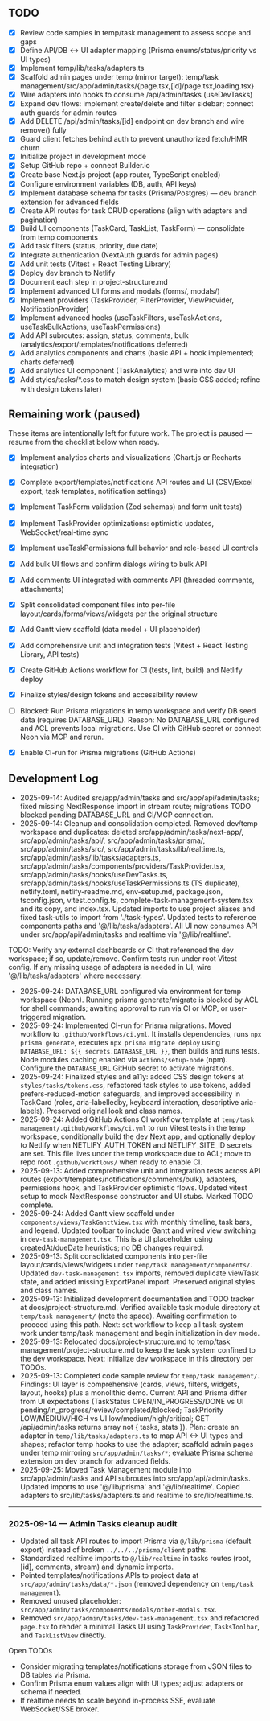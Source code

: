 ## TODO
- [x] Review code samples in temp/task management to assess scope and gaps
- [x] Define API/DB ↔ UI adapter mapping (Prisma enums/status/priority vs UI types)
- [x] Implement temp/lib/tasks/adapters.ts
- [x] Scaffold admin pages under temp (mirror target): temp/task management/src/app/admin/tasks/{page.tsx,[id]/page.tsx,loading.tsx}
- [x] Wire adapters into hooks to consume /api/admin/tasks (useDevTasks)
- [x] Expand dev flows: implement create/delete and filter sidebar; connect auth guards for admin routes
- [x] Add DELETE /api/admin/tasks/[id] endpoint on dev branch and wire remove() fully
- [x] Guard client fetches behind auth to prevent unauthorized fetch/HMR churn
- [x] Initialize project in development mode
- [x] Setup GitHub repo + connect Builder.io
- [x] Create base Next.js project (app router, TypeScript enabled)
- [x] Configure environment variables (DB, auth, API keys)
- [x] Implement database schema for tasks (Prisma/Postgres) — dev branch extension for advanced fields
- [x] Create API routes for task CRUD operations (align with adapters and pagination)
- [x] Build UI components (TaskCard, TaskList, TaskForm) — consolidate from temp components
- [x] Add task filters (status, priority, due date)
- [x] Integrate authentication (NextAuth guards for admin pages)
- [x] Add unit tests (Vitest + React Testing Library)
- [x] Deploy dev branch to Netlify
- [x] Document each step in project-structure.md
- [x] Implement advanced UI forms and modals (forms/, modals/)
- [x] Implement providers (TaskProvider, FilterProvider, ViewProvider, NotificationProvider)
- [x] Implement advanced hooks (useTaskFilters, useTaskActions, useTaskBulkActions, useTaskPermissions)
- [x] Add API subroutes: assign, status, comments, bulk (analytics/export/templates/notifications deferred)
- [x] Add analytics components and charts (basic API + hook implemented; charts deferred)
- [x] Add analytics UI component (TaskAnalytics) and wire into dev UI
- [x] Add styles/tasks/*.css to match design system (basic CSS added; refine with design tokens later)

## Remaining work (paused)
These items are intentionally left for future work. The project is paused — resume from the checklist below when ready.

- [x] Implement analytics charts and visualizations (Chart.js or Recharts integration)
- [x] Complete export/templates/notifications API routes and UI (CSV/Excel export, task templates, notification settings)
- [x] Implement TaskForm validation (Zod schemas) and form unit tests)
- [x] Implement TaskProvider optimizations: optimistic updates, WebSocket/real-time sync
- [x] Implement useTaskPermissions full behavior and role-based UI controls
- [x] Add bulk UI flows and confirm dialogs wiring to bulk API
- [x] Add comments UI integrated with comments API (threaded comments, attachments)
- [x] Split consolidated component files into per-file layout/cards/forms/views/widgets per the original structure
- [x] Add Gantt view scaffold (data model + UI placeholder)
- [x] Add comprehensive unit and integration tests (Vitest + React Testing Library, API tests)
- [x] Create GitHub Actions workflow for CI (tests, lint, build) and Netlify deploy
- [x] Finalize styles/design tokens and accessibility review
- [ ] Blocked: Run Prisma migrations in temp workspace and verify DB seed data (requires DATABASE_URL). Reason: No DATABASE_URL configured and ACL prevents local migrations. Use CI with GitHub secret or connect Neon via MCP and rerun.
- [x] Enable CI-run for Prisma migrations (GitHub Actions)


## Development Log
- 2025-09-14: Audited src/app/admin/tasks and src/app/api/admin/tasks; fixed missing NextResponse import in stream route; migrations TODO blocked pending DATABASE_URL and CI/MCP connection.
- 2025-09-14: Cleanup and consolidation completed. Removed dev/temp workspace and duplicates: deleted src/app/admin/tasks/next-app/, src/app/admin/tasks/api/, src/app/admin/tasks/prisma/, src/app/admin/tasks/src/, src/app/admin/tasks/lib/realtime.ts, src/app/admin/tasks/lib/tasks/adapters.ts, src/app/admin/tasks/components/providers/TaskProvider.tsx, src/app/admin/tasks/hooks/useDevTasks.ts, src/app/admin/tasks/hooks/useTaskPermissions.ts (TS duplicate), netlify.toml, netlify-readme.md, env-setup.md, package.json, tsconfig.json, vitest.config.ts, complete-task-management-system.tsx and its copy, and index.tsx. Updated imports to use project aliases and fixed task-utils to import from './task-types'. Updated tests to reference components paths and '@/lib/tasks/adapters'. All UI now consumes API under src/app/api/admin/tasks and realtime via '@/lib/realtime'.

TODO: Verify any external dashboards or CI that referenced the dev workspace; if so, update/remove. Confirm tests run under root Vitest config. If any missing usage of adapters is needed in UI, wire '@/lib/tasks/adapters' where necessary.
- 2025-09-24: DATABASE_URL configured via environment for temp workspace (Neon). Running prisma generate/migrate is blocked by ACL for shell commands; awaiting approval to run via CI or MCP, or user-triggered migration.
- 2025-09-24: Implemented CI-run for Prisma migrations. Moved workflow to `.github/workflows/ci.yml`. It installs dependencies, runs `npx prisma generate`, executes `npx prisma migrate deploy` using `DATABASE_URL: ${{ secrets.DATABASE_URL }}`, then builds and runs tests. Node modules caching enabled via `actions/setup-node` (npm). Configure the `DATABASE_URL` GitHub secret to activate migrations.
- 2025-09-24: Finalized styles and a11y: added CSS design tokens at `styles/tasks/tokens.css`, refactored task styles to use tokens, added prefers-reduced-motion safeguards, and improved accessibility in TaskCard (roles, aria-labelledby, keyboard interaction, descriptive aria-labels). Preserved original look and class names.
- 2025-09-24: Added GitHub Actions CI workflow template at `temp/task management/.github/workflows/ci.yml` to run Vitest tests in the temp workspace, conditionally build the dev Next app, and optionally deploy to Netlify when NETLIFY_AUTH_TOKEN and NETLIFY_SITE_ID secrets are set. This file lives under the temp workspace due to ACL; move to repo root `.github/workflows/` when ready to enable CI.
- 2025-09-13: Added comprehensive unit and integration tests across API routes (export/templates/notifications/comments/bulk), adapters, permissions hook, and TaskProvider optimistic flows. Updated vitest setup to mock NextResponse constructor and UI stubs. Marked TODO complete.
- 2025-09-24: Added Gantt view scaffold under `components/views/TaskGanttView.tsx` with monthly timeline, task bars, and legend. Updated toolbar to include Gantt and wired view switching in `dev-task-management.tsx`. This is a UI placeholder using createdAt/dueDate heuristics; no DB changes required.
- 2025-09-13: Split consolidated components into per-file layout/cards/views/widgets under `temp/task management/components/`. Updated `dev-task-management.tsx` imports, removed duplicate viewTask state, and added missing ExportPanel import. Preserved original styles and class names.
- 2025-09-13: Initialized development documentation and TODO tracker at docs/project-structure.md. Verified available task module directory at `temp/task management/` (note the space). Awaiting confirmation to proceed using this path. Next: set workflow to keep all task-system work under temp/task management and begin initialization in dev mode.
- 2025-09-13: Relocated docs/project-structure.md to temp/task management/project-structure.md to keep the task system confined to the dev workspace. Next: initialize dev workspace in this directory per TODOs.
- 2025-09-13: Completed code sample review for `temp/task management/`. Findings: UI layer is comprehensive (cards, views, filters, widgets, layout, hooks) plus a monolithic demo. Current API and Prisma differ from UI expectations (TaskStatus OPEN/IN_PROGRESS/DONE vs UI pending/in_progress/review/completed/blocked; TaskPriority LOW/MEDIUM/HIGH vs UI low/medium/high/critical; GET /api/admin/tasks returns array not { tasks, stats }). Plan: create an adapter in `temp/lib/tasks/adapters.ts` to map API <-> UI types and shapes; refactor temp hooks to use the adapter; scaffold admin pages under temp mirroring `src/app/admin/tasks/*`; evaluate Prisma schema extension on dev branch for advanced fields.
- 2025-09-25: Moved Task Management module into src/app/admin/tasks and API subroutes into src/app/api/admin/tasks. Updated imports to use '@/lib/prisma' and '@/lib/realtime'. Copied adapters to src/lib/tasks/adapters.ts and realtime to src/lib/realtime.ts.

---
### 2025-09-14 — Admin Tasks cleanup audit
- Updated all task API routes to import Prisma via `@/lib/prisma` (default export) instead of broken `../../../prisma/client` paths.
- Standardized realtime imports to `@/lib/realtime` in tasks routes (root, [id], comments, stream) and dynamic imports.
- Pointed templates/notifications APIs to project data at `src/app/admin/tasks/data/*.json` (removed dependency on `temp/task management`).
- Removed unused placeholder: `src/app/admin/tasks/components/modals/other-modals.tsx`.
- Removed `src/app/admin/tasks/dev-task-management.tsx` and refactored `page.tsx` to render a minimal Tasks UI using `TaskProvider`, `TasksToolbar`, and `TaskListView` directly.

Open TODOs
- Consider migrating templates/notifications storage from JSON files to DB tables via Prisma.
- Confirm Prisma enum values align with UI types; adjust adapters or schema if needed.
- If realtime needs to scale beyond in-process SSE, evaluate WebSocket/SSE broker.
